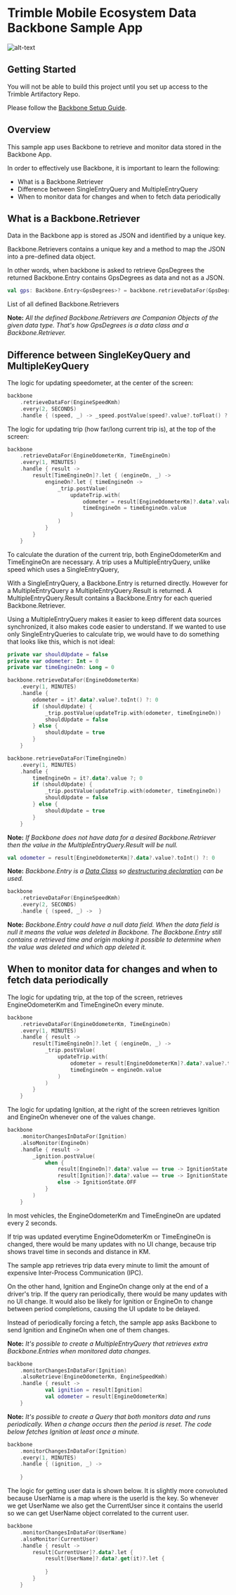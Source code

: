 # Trimble Mobile Ecosystem Data Backbone Sample App

![alt-text](../img/SampleAppView.png "Sample App Screenshot")

## Getting Started

You will not be able to build this project until you set up access to the Trimble Artifactory Repo.

Please follow the [Backbone Setup Guide](../BackboneGettingStarted.md).

## Overview

This sample app uses Backbone to retrieve and monitor data stored in the Backbone App.

In order to effectively use Backbone, it is important to learn the following:
* What is a Backbone.Retriever
* Difference between SingleEntryQuery and MultipleEntryQuery
* When to monitor data for changes and when to fetch data periodically

## What is a Backbone.Retriever

Data in the Backbone app is stored as JSON and identified by a unique key. 

Backbone.Retrievers contains a unique key and a method to map the JSON into a pre-defined data object.

In other words, when backbone is asked to retrieve GpsDegrees
the returned Backbone.Entry
contains GpsDegrees as data and not as a JSON.
```kotlin
val gps: Backbone.Entry<GpsDegrees>? = backbone.retrieveDataFor(GpsDegrees).fetch()
```

List of all defined Backbone.Retrievers

**Note:** *All the defined Backbone.Retrievers are Companion Objects of the given data type. That's how GpsDegrees is a data class and a Backbone.Retriever.*

## Difference between SingleKeyQuery and MultipleKeyQuery

The logic for updating speedometer, at the center of the screen:
```kotlin
backbone
    .retrieveDataFor(EngineSpeedKmh)
    .every(2, SECONDS)
    .handle { (speed, _) -> _speed.postValue(speed?.value?.toFloat() ?: 0f) }
```

The logic for updating trip (how far/long current trip is), at the top of the screen:
```kotlin
backbone
    .retrieveDataFor(EngineOdometerKm, TimeEngineOn)
    .every(1, MINUTES)
    .handle { result ->
        result[TimeEngineOn]?.let { (engineOn, _) ->
            engineOn?.let { timeEngineOn ->
                _trip.postValue(
                    updateTrip.with(
                        odometer = result[EngineOdometerKm]?.data?.value?.toInt() ?: 0,
                        timeEngineOn = timeEngineOn.value
                    )
                )
            }
        }
    }
```

To calculate the duration of the current trip, both EngineOdometerKm and TimeEngineOn are necessary.
A trip uses a MultipleEntryQuery, unlike speed which uses a SingleEntryQuery, 

With a SingleEntryQuery, a Backbone.Entry is returned directly. However for a MultipleEntryQuery a MultipleEntryQuery.Result is returned.
A MultipleEntryQuery.Result contains a Backbone.Entry for each queried Backbone.Retriever.

Using a MultipleEntryQuery makes it easier to keep different data sources synchronized,
it also makes code easier to understand. 
If we wanted to use only SingleEntryQueries to calculate trip, we would have to do something that looks like this, which is not ideal:
```kotlin
private var shouldUpdate = false
private var odometer: Int = 0
private var timeEngineOn: Long = 0

backbone.retrieveDataFor(EngineOdometerKm)
    .every(1, MINUTES)
    .handle {
        odometer = it?.data?.value?.toInt() ?: 0
        if (shouldUpdate) {
            _trip.postValue(updateTrip.with(odometer, timeEngineOn))
            shouldUpdate = false
        } else {
            shouldUpdate = true
        }
    }

backbone.retrieveDataFor(TimeEngineOn)
    .every(1, MINUTES)
    .handle {
        timeEngineOn = it?.data?.value ?; 0
        if (shouldUpdate) {
            _trip.postValue(updateTrip.with(odometer, timeEngineOn))
            shouldUpdate = false
        } else {
            shouldUpdate = true
        }
    }
```

**Note:** *If Backbone does not have data for a desired Backbone.Retriever then the value in the MultipleEntryQuery.Result will be null.*
```kotlin
val odometer = result[EngineOdometerKm]?.data?.value?.toInt() ?: 0
```

**Note:** *Backbone.Entry is a [Data Class](https://kotlinlang.org/docs/reference/data-classes.html#data-classes) so [destructuring declaration](https://kotlinlang.org/docs/reference/data-classes.html#data-classes-and-destructuring-declarations) can be used.*
```kotlin
backbone
    .retrieveDataFor(EngineSpeedKmh)
    .every(2, SECONDS)
    .handle { (speed, _) ->  }
```

**Note:** *Backbone.Entry could have a null data field. When the data field is null it means the value was deleted in Backbone. The Backbone.Entry still contains a retrieved time and origin making it possible to determine when the value was deleted and which app deleted it.*
## When to monitor data for changes and when to fetch data periodically

The logic for updating trip, at the top of the screen, retrieves EngineOdometerKm and TimeEngineOn every minute.
```kotlin
backbone
    .retrieveDataFor(EngineOdometerKm, TimeEngineOn)
    .every(1, MINUTES)
    .handle { result ->
        result[TimeEngineOn]?.let { (engineOn, _) ->
            _trip.postValue(
                updateTrip.with(
                    odometer = result[EngineOdometerKm]?.data?.value?.toInt() ?: 0,
                    timeEngineOn = engineOn.value
                )
            )
        }
    }
```

The logic for updating Ignition, at the right of the screen retrieves Ignition and EngineOn whenever one of the values change.
```kotlin
backbone
    .monitorChangesInDataFor(Ignition)
    .alsoMonitor(EngineOn)
    .handle { result ->
        _ignition.postValue(
            when {
                result[EngineOn]?.data?.value == true -> IgnitionState.ENGINE_ON
                result[Ignition]?.data?.value == true -> IgnitionState.ACCESSORY
                else -> IgnitionState.OFF
            }
        )
    }
```

In most vehicles, the EngineOdometerKm and TimeEngineOn are updated every 2 seconds.

If trip was updated everytime EngineOdometerKm or TimeEngineOn is changed,
there would be many updates with no UI change, because trip shows travel time in seconds and distance in KM.

The sample app retrieves trip data every minute to limit the amount of expensive Inter-Process Communication (IPC).

On the other hand, Ignition and EngineOn change only at the end of a driver's trip.
If the query ran periodically, there would be many updates with no UI change. 
It would also be likely for Ignition or EngineOn to change between period completions, causing the UI update to be delayed.

Instead of periodically forcing a fetch, the sample app asks Backbone to send Ignition and EngineOn when one of them changes.

**Note:** *It's possible to create a MultipleEntryQuery that retrieves extra Backbone.Entries when monitored data changes.*

```kotlin
backbone
    .monitorChangesInDataFor(Ignition)
    .alsoRetrieve(EngineOdometerKm, EngineSpeedKmh)
    .handle { result ->
            val ignition = result[Ignition]
            val odometer = result[EngineOdometerKm]
    }
```

**Note:** *It's possible to create a Query that both monitors data and runs periodically. When a change occurs then the period is reset. The code below fetches Ignition at least once a minute.*

```kotlin
backbone
    .monitorChangesInDataFor(Ignition)
    .every(1, MINUTES)
    .handle { (ignition, _) ->
    
    }
```

The logic for getting user data is shown below. It is slightly more convoluted because UserName is a map where is the userId is the key. So whenever we get UserName we also get the CurrentUser since it contains the userId so we can get UserName object correlated to the current user.
```kotlin
backbone
    .monitorChangesInDataFor(UserName)
    .alsoMonitor(CurrentUser)
    .handle { result ->
        result[CurrentUser]?.data?.let {
            result[UserName]?.data?.get(it)?.let {
            
            }
        }
    }
```